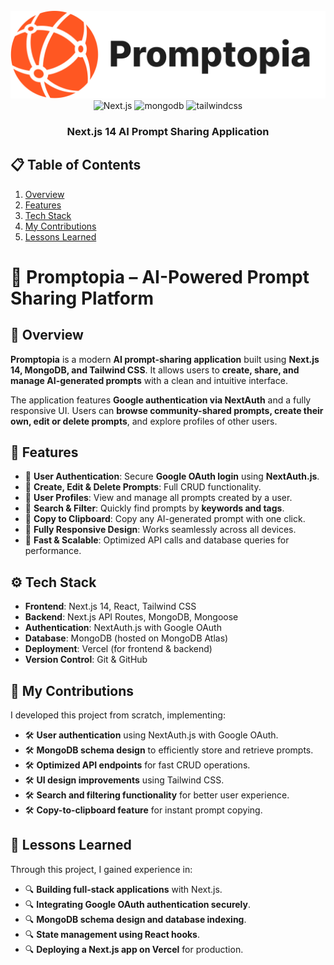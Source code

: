 <div align="center">
  <br />
    <a href="www.linkedin.com/in/sohail-khan-pattan-713173190" target="_blank">
      <img src="https://github.com/sohail9290/Promptopia/blob/main/public/assets/images/promptopia-logo.svg" alt="Project Banner">
    </a>
  <br />

  <div>
    <img src="https://img.shields.io/badge/-Next_JS-black?style=for-the-badge&logoColor=white&logo=nextdotjs&color=000" alt="Next.js" />
    <img src="https://img.shields.io/badge/-Mongodb-black?style=for-the-badge&logoColor=white&logo=mongodb&color=47A248" alt="mongodb" />
    <img src="https://img.shields.io/badge/-Tailwind_CSS-black?style=for-the-badge&logoColor=white&logo=tailwindcss&color=06B6D4" alt="tailwindcss" />
  </div>

  <h3 align="center">Next.js 14 AI Prompt Sharing Application</h3>

   
</div>

## 📋 <a name="table">Table of Contents</a>

1. [Overview](#-overview)
2. [Features](#-features)
3. [Tech Stack](#️-tech-stack)
4. [My Contributions](#-my-contributions)
5. [Lessons Learned](#-lessons-learned)


# 🧠 Promptopia – AI-Powered Prompt Sharing Platform

## 🚀 Overview
**Promptopia** is a modern **AI prompt-sharing application** built using **Next.js 14, MongoDB, and Tailwind CSS**. It allows users to **create, share, and manage AI-generated prompts** with a clean and intuitive interface.

The application features **Google authentication via NextAuth** and a fully responsive UI. Users can **browse community-shared prompts, create their own, edit or delete prompts**, and explore profiles of other users.

## 🎯 Features
- 🔹 **User Authentication**: Secure **Google OAuth login** using **NextAuth.js**.
- 🔹 **Create, Edit & Delete Prompts**: Full CRUD functionality.
- 🔹 **User Profiles**: View and manage all prompts created by a user.
- 🔹 **Search & Filter**: Quickly find prompts by **keywords and tags**.
- 🔹 **Copy to Clipboard**: Copy any AI-generated prompt with one click.
- 🔹 **Fully Responsive Design**: Works seamlessly across all devices.
- 🔹 **Fast & Scalable**: Optimized API calls and database queries for performance.

## ⚙️ Tech Stack
- **Frontend**: Next.js 14, React, Tailwind CSS
- **Backend**: Next.js API Routes, MongoDB, Mongoose
- **Authentication**: NextAuth.js with Google OAuth
- **Database**: MongoDB (hosted on MongoDB Atlas)
- **Deployment**: Vercel (for frontend & backend)
- **Version Control**: Git & GitHub

## 📌 My Contributions
I developed this project from scratch, implementing:
- 🛠 **User authentication** using NextAuth.js with Google OAuth.
- 🛠 **MongoDB schema design** to efficiently store and retrieve prompts.
- 🛠 **Optimized API endpoints** for fast CRUD operations.
- 🛠 **UI design improvements** using Tailwind CSS.
- 🛠 **Search and filtering functionality** for better user experience.
- 🛠 **Copy-to-clipboard feature** for instant prompt copying.

## 📖 Lessons Learned
Through this project, I gained experience in:
- 🔍 **Building full-stack applications** with Next.js.
- 🔍 **Integrating Google OAuth authentication securely**.
- 🔍 **MongoDB schema design and database indexing**.
- 🔍 **State management using React hooks**.
- 🔍 **Deploying a Next.js app on Vercel** for production.

